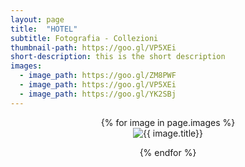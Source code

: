 ```yaml
---
layout: page
title:  "HOTEL"
subtitle: Fotografia - Collezioni
thumbnail-path: https://goo.gl/VP5XEi
short-description: this is the short description
images:
  - image_path: https://goo.gl/ZM8PWF
  - image_path: https://goo.gl/VP5XEi
  - image_path: https://goo.gl/YK2SBj
---
```

<center>
{% for image in page.images %}
  <div class="collection">
	<img src="{{ image.image_path }}" alt="{{ image.title}}"/>
	<p></p>
  </div>
{% endfor %}
</center>
